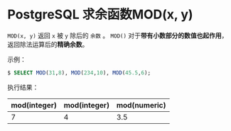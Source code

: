 # PostgreSQL 求余函数MOD(x, y)

`MOD(x, y)` 返回 `x` 被 `y` 除后的 `余数` 。 `MOD()` 对于**带有小数部分的数值也起作用**，返回除法运算后的**精确余数**。

示例：

```sql
$ SELECT MOD(31,8), MOD(234,10), MOD(45.5,6);
```

执行结果：

|mod(integer)|mod(integer)|mod(numeric)|
|-----|-----|-----|
|7|4|3.5|
